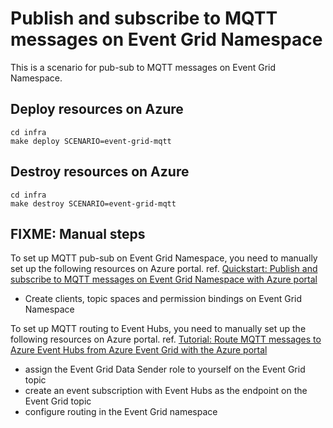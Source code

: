 # Publish and subscribe to MQTT messages on Event Grid Namespace

This is a scenario for pub-sub to MQTT messages on Event Grid Namespace.

## Deploy resources on Azure

```shell
cd infra
make deploy SCENARIO=event-grid-mqtt
```

## Destroy resources on Azure

```shell
cd infra
make destroy SCENARIO=event-grid-mqtt
```

## FIXME: Manual steps

To set up MQTT pub-sub on Event Grid Namespace, you need to manually set up the following resources on Azure portal.
ref. [Quickstart: Publish and subscribe to MQTT messages on Event Grid Namespace with Azure portal](https://learn.microsoft.com/en-us/azure/event-grid/mqtt-publish-and-subscribe-portal)

- Create clients, topic spaces and permission bindings on Event Grid Namespace

To set up MQTT routing to Event Hubs, you need to manually set up the following resources on Azure portal.
ref. [Tutorial: Route MQTT messages to Azure Event Hubs from Azure Event Grid with the Azure portal](https://learn.microsoft.com/en-us/azure/event-grid/mqtt-routing-to-event-hubs-portal)

- assign the Event Grid Data Sender role to yourself on the Event Grid topic
- create an event subscription with Event Hubs as the endpoint on the Event Grid topic
- configure routing in the Event Grid namespace
